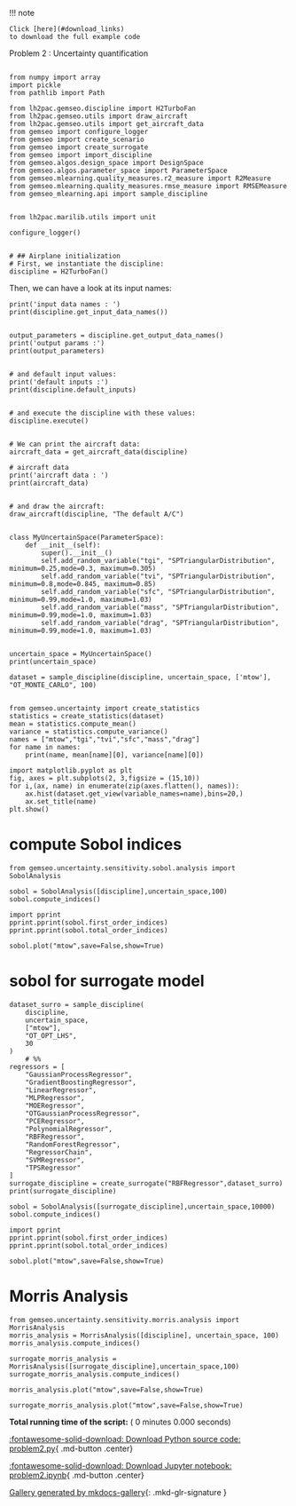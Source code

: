
<!--
 DO NOT EDIT.
 THIS FILE WAS AUTOMATICALLY GENERATED BY mkdocs-gallery.
 TO MAKE CHANGES, EDIT THE SOURCE PYTHON FILE:
 "docs/scripts/project/problem2.py"
 LINE NUMBERS ARE GIVEN BELOW.
-->

!!! note

    Click [here](#download_links)
    to download the full example code


Problem 2 : Uncertainty quantification

<!-- GENERATED FROM PYTHON SOURCE LINES 5-27 -->

```{.python }

from numpy import array
import pickle
from pathlib import Path

from lh2pac.gemseo.discipline import H2TurboFan
from lh2pac.gemseo.utils import draw_aircraft
from lh2pac.gemseo.utils import get_aircraft_data
from gemseo import configure_logger
from gemseo import create_scenario
from gemseo import create_surrogate
from gemseo import import_discipline
from gemseo.algos.design_space import DesignSpace
from gemseo.algos.parameter_space import ParameterSpace
from gemseo.mlearning.quality_measures.r2_measure import R2Measure
from gemseo.mlearning.quality_measures.rmse_measure import RMSEMeasure
from gemseo_mlearning.api import sample_discipline


from lh2pac.marilib.utils import unit

configure_logger()
```

<!-- GENERATED FROM PYTHON SOURCE LINES 28-32 -->

```{.python }

# ## Airplane initialization
# First, we instantiate the discipline:
discipline = H2TurboFan()
```

<!-- GENERATED FROM PYTHON SOURCE LINES 33-35 -->

Then,
we can have a look at its input names:

<!-- GENERATED FROM PYTHON SOURCE LINES 35-37 -->

```{.python }
print('input data names : ')
print(discipline.get_input_data_names())
```

<!-- GENERATED FROM PYTHON SOURCE LINES 38-42 -->

```{.python }

output_parameters = discipline.get_output_data_names()
print('output params :')
print(output_parameters)
```

<!-- GENERATED FROM PYTHON SOURCE LINES 43-47 -->

```{.python }

# and default input values:
print('default inputs :')
print(discipline.default_inputs)
```

<!-- GENERATED FROM PYTHON SOURCE LINES 48-51 -->

```{.python }

# and execute the discipline with these values:
discipline.execute()
```

<!-- GENERATED FROM PYTHON SOURCE LINES 52-59 -->

```{.python }

# We can print the aircraft data:
aircraft_data = get_aircraft_data(discipline)

# aircraft data 
print('aircraft data : ')
print(aircraft_data)
```

<!-- GENERATED FROM PYTHON SOURCE LINES 60-65 -->

```{.python }

# and draw the aircraft:
draw_aircraft(discipline, "The default A/C")


```

<!-- GENERATED FROM PYTHON SOURCE LINES 66-75 -->

```{.python }
class MyUncertainSpace(ParameterSpace):
    def __init__(self):
        super().__init__()
        self.add_random_variable("tgi", "SPTriangularDistribution", minimum=0.25,mode=0.3, maximum=0.305)
        self.add_random_variable("tvi", "SPTriangularDistribution", minimum=0.8,mode=0.845, maximum=0.85)
        self.add_random_variable("sfc", "SPTriangularDistribution", minimum=0.99,mode=1.0, maximum=1.03)
        self.add_random_variable("mass", "SPTriangularDistribution", minimum=0.99,mode=1.0, maximum=1.03)
        self.add_random_variable("drag", "SPTriangularDistribution", minimum=0.99,mode=1.0, maximum=1.03)
        
```

<!-- GENERATED FROM PYTHON SOURCE LINES 76-78 -->

```{.python }
uncertain_space = MyUncertainSpace()
print(uncertain_space)
```

<!-- GENERATED FROM PYTHON SOURCE LINES 79-81 -->

```{.python }
dataset = sample_discipline(discipline, uncertain_space, ['mtow'], "OT_MONTE_CARLO", 100)

```

<!-- GENERATED FROM PYTHON SOURCE LINES 82-90 -->

```{.python }

from gemseo.uncertainty import create_statistics
statistics = create_statistics(dataset)
mean = statistics.compute_mean()
variance = statistics.compute_variance()
names = ["mtow","tgi","tvi","sfc","mass","drag"]
for name in names:
    print(name, mean[name][0], variance[name][0])
```

<!-- GENERATED FROM PYTHON SOURCE LINES 91-97 -->

```{.python }
import matplotlib.pyplot as plt
fig, axes = plt.subplots(2, 3,figsize = (15,10))
for i,(ax, name) in enumerate(zip(axes.flatten(), names)):
    ax.hist(dataset.get_view(variable_names=name),bins=20,)
    ax.set_title(name)
plt.show()
```

<!-- GENERATED FROM PYTHON SOURCE LINES 98-99 -->

# compute Sobol indices

<!-- GENERATED FROM PYTHON SOURCE LINES 99-103 -->

```{.python }
from gemseo.uncertainty.sensitivity.sobol.analysis import SobolAnalysis

sobol = SobolAnalysis([discipline],uncertain_space,100)
sobol.compute_indices()
```

<!-- GENERATED FROM PYTHON SOURCE LINES 104-107 -->

```{.python }
import pprint
pprint.pprint(sobol.first_order_indices)
pprint.pprint(sobol.total_order_indices)
```

<!-- GENERATED FROM PYTHON SOURCE LINES 108-109 -->

```{.python }
sobol.plot("mtow",save=False,show=True)
```

<!-- GENERATED FROM PYTHON SOURCE LINES 110-111 -->

# sobol for surrogate model 

<!-- GENERATED FROM PYTHON SOURCE LINES 111-136 -->

```{.python }
dataset_surro = sample_discipline(
    discipline,
    uncertain_space,
    ["mtow"],
    "OT_OPT_LHS",
    30
)
    # %%
regressors = [
    "GaussianProcessRegressor",
    "GradientBoostingRegressor",
    "LinearRegressor",
    "MLPRegressor",
    "MOERegressor",
    "OTGaussianProcessRegressor",
    "PCERegressor",
    "PolynomialRegressor",
    "RBFRegressor",
    "RandomForestRegressor",
    "RegressorChain",
    "SVMRegressor",
    "TPSRegressor"
]
surrogate_discipline = create_surrogate("RBFRegressor",dataset_surro)
print(surrogate_discipline)
```

<!-- GENERATED FROM PYTHON SOURCE LINES 137-139 -->

```{.python }
sobol = SobolAnalysis([surrogate_discipline],uncertain_space,10000)
sobol.compute_indices()
```

<!-- GENERATED FROM PYTHON SOURCE LINES 140-143 -->

```{.python }
import pprint
pprint.pprint(sobol.first_order_indices)
pprint.pprint(sobol.total_order_indices)
```

<!-- GENERATED FROM PYTHON SOURCE LINES 144-145 -->

```{.python }
sobol.plot("mtow",save=False,show=True)
```

<!-- GENERATED FROM PYTHON SOURCE LINES 146-147 -->

# Morris Analysis 

<!-- GENERATED FROM PYTHON SOURCE LINES 147-150 -->

```{.python }
from gemseo.uncertainty.sensitivity.morris.analysis import MorrisAnalysis
morris_analysis = MorrisAnalysis([discipline], uncertain_space, 100)
morris_analysis.compute_indices() 
```

<!-- GENERATED FROM PYTHON SOURCE LINES 151-154 -->

```{.python }
surrogate_morris_analysis = MorrisAnalysis([surrogate_discipline],uncertain_space,100)
surrogate_morris_analysis.compute_indices() 

```

<!-- GENERATED FROM PYTHON SOURCE LINES 155-157 -->

```{.python }
morris_analysis.plot("mtow",save=False,show=True)

```

<!-- GENERATED FROM PYTHON SOURCE LINES 158-159 -->

```{.python }
surrogate_morris_analysis.plot("mtow",save=False,show=True)
```


**Total running time of the script:** ( 0 minutes  0.000 seconds)

<div id="download_links"></div>



[:fontawesome-solid-download: Download Python source code: problem2.py](./problem2.py){ .md-button .center}

[:fontawesome-solid-download: Download Jupyter notebook: problem2.ipynb](./problem2.ipynb){ .md-button .center}


[Gallery generated by mkdocs-gallery](https://mkdocs-gallery.github.io){: .mkd-glr-signature }
